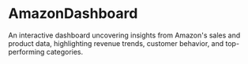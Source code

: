 # AmazonDashboard
An interactive dashboard uncovering insights from Amazon's sales and product data, highlighting revenue trends, customer behavior, and top-performing categories.
